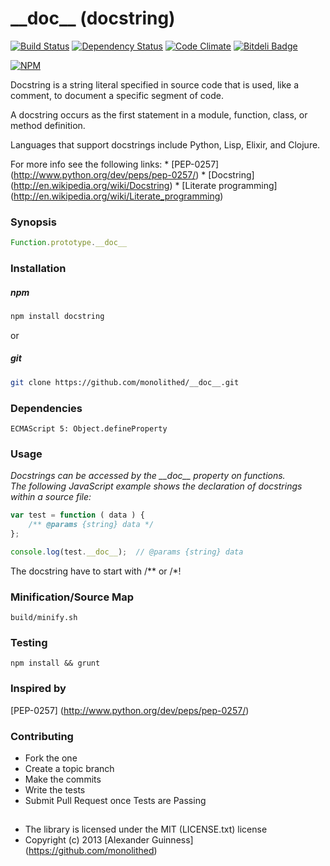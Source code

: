 # \_\_doc\_\_ (docstring)

[![Build Status](https://travis-ci.org/monolithed/__doc__.png)](https://travis-ci.org/monolithed/__doc__)
[![Dependency Status](https://gemnasium.com/monolithed/__doc__.png)](https://gemnasium.com/monolithed/__doc__)
[![Code Climate](https://codeclimate.com/repos/5294fd8356b1024752046244/badges/6ff4cf0a66daa819ebe8/gpa.png)](https://codeclimate.com/repos/5294fd8356b1024752046244/feed)
[![Bitdeli Badge](https://d2weczhvl823v0.cloudfront.net/monolithed/__doc__/trend.png)](https://bitdeli.com/free "Bitdeli Badge")
<!---
	[![Coverage Status](https://coveralls.io/repos/monolithed/__doc__/badge.png)](https://coveralls.io/r/monolithed/__doc__)
-->

[![NPM](https://nodei.co/npm/docstring.png?downloads=true)](https://nodei.co/npm/docstring/)

Docstring is a string literal specified in source code that is used,
like a comment, to document a specific segment of code.

A docstring occurs as the first statement in a module, function, class, or method definition.


Languages that support docstrings include Python, Lisp, Elixir, and Clojure.

For more info see the following links:
	* [PEP-0257] (http://www.python.org/dev/peps/pep-0257/)
	* [Docstring] (http://en.wikipedia.org/wiki/Docstring)
	* [Literate programming] (http://en.wikipedia.org/wiki/Literate_programming)


### Synopsis

```js
Function.prototype.__doc__
```

### Installation

##### npm

```sh
npm install docstring
```
or
##### git

```sh
git clone https://github.com/monolithed/__doc__.git
```

### Dependencies

```
ECMAScript 5: Object.defineProperty
```


### Usage

*Docstrings can be accessed by the \_\_doc\_\_ property on functions. <br />
The following JavaScript example shows the declaration of docstrings within a source file:*

```js
var test = function ( data ) {
	/** @params {string} data */
};

console.log(test.__doc__);  // @params {string} data

```

The docstring have to start with /\*\* or /\*\!


### Minification/Source Map


```
build/minify.sh
```


### Testing


```
npm install && grunt
```


### Inspired by

[PEP-0257] (http://www.python.org/dev/peps/pep-0257/)


### Contributing


* Fork the one
* Create a topic branch
* Make the commits
* Write the tests
* Submit Pull Request once Tests are Passing

##

* The library is licensed under the MIT (LICENSE.txt) license
* Copyright (c) 2013 [Alexander Guinness] (https://github.com/monolithed)
